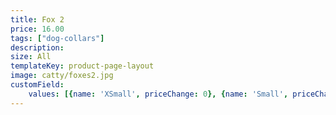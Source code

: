 ```yaml
---
title: Fox 2
price: 16.00
tags: ["dog-collars"]
description:  
size: All
templateKey: product-page-layout
image: catty/foxes2.jpg
customField: 
    values: [{name: 'XSmall', priceChange: 0}, {name: 'Small', priceChange: 2},{name: 'Medium', priceChange: 4.00},{name: 'Large', priceChange: 8.00}]
---
```

